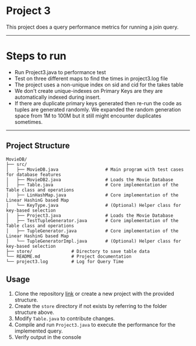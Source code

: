 
# Project 3

This project does a query performance metrics for running a join query.

---

# Steps to run

- Run Project3.java to performance test
- Test on three different maps to find the times in project3.log file 
- The project uses a non-unique index on sid and cid for the takes table
- We don't create unique-indexes on Primary Keys are they are automatically indexed during insert.
- If there are duplicate primary keys generated then re-run the code as tuples are generated randomly. We expanded the random generation space from 1M to 100M but it still might encounter duplicates sometimes.

---

## Project Structure

```
MovieDB/
├── src/
│   ├── MovieDB.java                  # Main program with test cases for database features
│   ├── MovieDB2.java                 # Loads the Movie Database
│   ├── Table.java                    # Core implementation of the Table class and operations
│   ├── LinHashMap.java               # Core implementation of the Linear HashinG based Map
│   └── KeyType.java                  # (Optional) Helper class for key-based selection
│   ├── Project3.java                 # Loads the Movie Database
│   ├── TestTupleGenerator.java       # Core implementation of the Table class and operations
│   ├── TupleGenerator.java           # Core implementation of the Linear HashinG based Map
│   └── TupleGeneratorImpl.java       # (Optional) Helper class for key-based selection
├── store/               # Directory to save table data
└── README.md            # Project documentation
└── project3.log         # Log for Query Time
```

## Usage

1. Clone the repository [link](https://github.com/NefariousNiru/dbms-relational-algebra) or create a new project with the provided structure.
2. Create the `store` directory if not exists by referring to the folder structure above.
3. Modify `Table.java` to contribute changes.
4. Compile and run `Project3.java` to execute the performance for the implemented query.
5. Verify output in the console
